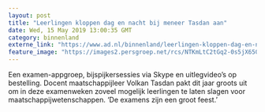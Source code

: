 ```yaml
---
layout: post
title: "Leerlingen kloppen dag en nacht bij meneer Tasdan aan"
date: Wed, 15 May 2019 13:00:35 GMT
category: binnenland
externe_link: "https://www.ad.nl/binnenland/leerlingen-kloppen-dag-en-nacht-bij-meneer-tasdan-aan~a4234bf6/"
feature_image: "https://images2.persgroep.net/rcs/NTKmLtC2tGq2-0s5jX650qP0TmY/diocontent/148246921/_fitwidth/400/?appId=21791a8992982cd8da851550a453bd7f&quality=0.7"
---
```


Een examen-appgroep, bijspijkersessies via Skype en uitlegvideo’s op bestelling. Docent maatschappijleer Volkan Tasdan pakt dit jaar groots uit om in deze examenweken zoveel mogelijk leerlingen te laten slagen voor maatschappijwetenschappen. ‘De examens zijn een groot feest.’
